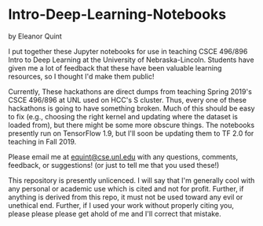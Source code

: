 # Intro-Deep-Learning-Notebooks

by Eleanor Quint

I put together these Jupyter notebooks for use in teaching CSCE 496/896 Intro to Deep Learning at the University of Nebraska-Lincoln. Students have given me a lot of feedback that these have been valuable learning resources, so I thought I'd make them public!

Currently, These hackathons are direct dumps from teaching Spring 2019's CSCE 496/896 at UNL used on HCC's S cluster. Thus, every one of these hackathons is going to have something broken. Much of this should be easy to fix (e.g., choosing the right kernel and updating where the dataset is loaded from), but there might be some more obscure things. The notebooks presently run on TensorFlow 1.9, but I'll soon be updating them to TF 2.0 for teaching in Fall 2019.

Please email me at equint@cse.unl.edu with any questions, comments, feedback, or suggestions! (or just to tell me that you used these!)

This repository is presently unlicenced. I will say that I'm generally cool with any personal or academic use which is cited and not for profit. Further, if anything is derived from this repo, it must not be used toward any evil or unethical end. Further, if I used your work without properly citing you, please please please get ahold of me and I'll correct that mistake.
